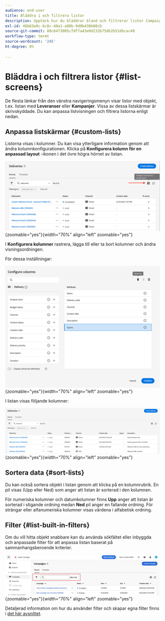 ```yaml
---
audience: end-user
title: Bläddra i och filtrera listor
description: Upptäck hur du bläddrar bland och filtrerar listor Campaign Web v8
exl-id: 46b83e8c-6c8c-40a1-a08b-9d0b438b80cb
source-git-commit: 88c6473005cfdf7a43e0d232b75db2b51dbcac40
workflow-type: tm+mt
source-wordcount: '245'
ht-degree: 0%

---
```


# Bläddra i och filtrera listor {#list-screens}

De flesta länkar från den vänstra navigeringsmenyn visar listor med objekt, t.ex. listan med **Leveranser** eller **Kampanjer**. Vissa av dessa listskärmar är skrivskyddade. Du kan anpassa listvisningen och filtrera listorna enligt nedan.

## Anpassa listskärmar {#custom-lists}

Listorna visas i kolumner. Du kan visa ytterligare information genom att ändra kolumnkonfigurationen. Klicka på **Konfigurera kolumn för en anpassad layout** -ikonen i det övre högra hörnet av listan.

![](assets/config-columns.png){zoomable=&quot;yes&quot;}{width="70%" align="left" zoomable="yes"}

I **Konfigurera kolumner** rastrera, lägga till eller ta bort kolumner och ändra visningsordningen.

För dessa inställningar:

![](assets/columns.png){zoomable=&quot;yes&quot;}{width="70%" align="left" zoomable="yes"}

I listan visas följande kolumner:

![](assets/column-sample.png){zoomable=&quot;yes&quot;}{width="70%" align="left" zoomable="yes"}

## Sortera data {#sort-lists}

Du kan också sortera objekt i listan genom att klicka på en kolumnrubrik. En pil visas (Upp eller Ned) som anger att listan är sorterad i den kolumnen.

För numeriska kolumner och datumkolumner finns **Upp** anger att listan är sorterad i stigande ordning medan **Ned** pil anger en fallande ordning. För strängar eller alfanumeriska kolumner visas värdena i alfabetisk ordning.

## Filter {#list-built-in-filters}

Om du vill hitta objekt snabbare kan du använda sökfältet eller inbyggda och anpassade filter för att anpassa listan baserat på sammanhangsberoende kriterier.

![](assets/filter.png){zoomable=&quot;yes&quot;}{width="70%" align="left" zoomable="yes"}

Detaljerad information om hur du använder filter och skapar egna filter finns i [det här avsnittet](../query/filter.md).

<!--
## Use advanced attributes {#adv-attributes}

>[!CONTEXTUALHELP]
>id="acw_attributepicker_advancedfields"
>title="Display advanced attributes"
>abstract="Only the most common attributes are displayed by default in the attribute list. Activate the **Display advanced attributes** toggle to see all available attributes for the current list in the left palette of the rule builder, such as nodes, groupings, 1-1 links, 1-N links."

>[!CONTEXTUALHELP]
>id="acw_rulebuilder_advancedfields"
>title="Rule builder advanced fields"
>abstract="Only the most common attributes are displayed by default in the attribute list. Activate the **Display advanced attributes** toggle to see all available attributes for the current list in the left palette of the rule builder, such as nodes, groupings, 1-1 links, 1-N links."

>[!CONTEXTUALHELP]
>id="acw_rulebuilder_properties_advanced"
>title="Rule builder advanced attributes"
>abstract="Only the most common attributes are displayed by default in the attribute list. Activate the **Display advanced attributes** toggle to see all available attributes for the current list in the left palette of the rule builder, such as nodes, groupings, 1-1 links, 1-N links."


Only most common attributes are displayed by default in the attribute list and filter configuration screens. Attributes which were set as `advanced` attributes in the data schema are hidden from the configuration screens. 

Activate the **Display advanced attributes** toggle to see all available attributes for the current list in the left palette of the rule builder, such as nodes, groupings, 1-1 links, 1-N links. The attribute list is updated instantly.


![](assets/adv-toggle.png){zoomable="yes"}{width="70%" align="left" zoomable="yes"}
-->